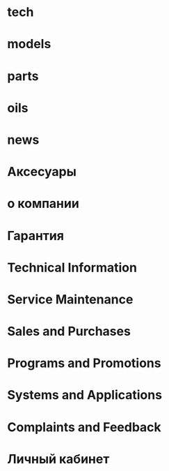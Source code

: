 # tech

# models

# parts

# oils

# news

# Аксесуары

# о компании

# Гарантия

# Technical Information

# Service Maintenance

# Sales and Purchases

# Programs and Promotions

# Systems and Applications

# Complaints and Feedback

# Личный кабинет
